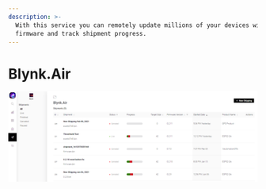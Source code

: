 ```yaml
---
description: >-
  With this service you can remotely update millions of your devices with new
  firmware and track shipment progress.
---
```


# Blynk.Air

![Main Blynk.Air table](../../../.gitbook/assets/shipments.png)

## 

